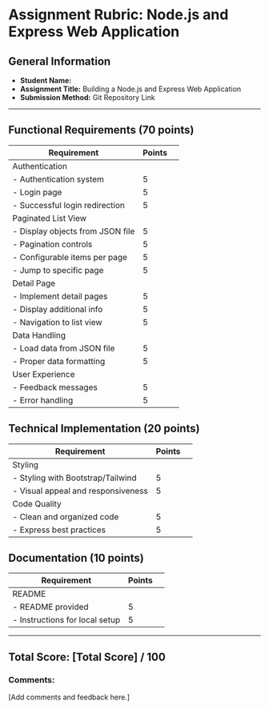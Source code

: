 # Assignment Rubric: Node.js and Express Web Application

## General Information

- **Student Name:**
- **Assignment Title:** Building a Node.js and Express Web Application
- **Submission Method:** Git Repository Link

---

## Functional Requirements (70 points)

| Requirement                      | Points |     |
| -------------------------------- | ------ | --- |
| Authentication                   |        |     |
| - Authentication system          | 5      |     |
| - Login page                     | 5      |     |
| - Successful login redirection   | 5      |     |
| Paginated List View              |        |     |
| - Display objects from JSON file | 5      |     |
| - Pagination controls            | 5      |     |
| - Configurable items per page    | 5      |     |
| - Jump to specific page          | 5      |     |
| Detail Page                      |        |     |
| - Implement detail pages         | 5      |     |
| - Display additional info        | 5      |     |
| - Navigation to list view        | 5      |     |
| Data Handling                    |        |     |
| - Load data from JSON file       | 5      |     |
| - Proper data formatting         | 5      |     |
| User Experience                  |        |     |
| - Feedback messages              | 5      |     |
| - Error handling                 | 5      |     |

## Technical Implementation (20 points)

| Requirement                        | Points |     |
| ---------------------------------- | ------ | --- |
| Styling                            |        |     |
| - Styling with Bootstrap/Tailwind  | 5      |     |
| - Visual appeal and responsiveness | 5      |     |
| Code Quality                       |        |     |
| - Clean and organized code         | 5      |     |
| - Express best practices           | 5      |     |

## Documentation (10 points)

| Requirement                    | Points |     |
| ------------------------------ | ------ | --- |
| README                         |        |     |
| - README provided              | 5      |     |
| - Instructions for local setup | 5      |     |

---

## Total Score: [Total Score] / 100

### Comments:

[Add comments and feedback here.]
